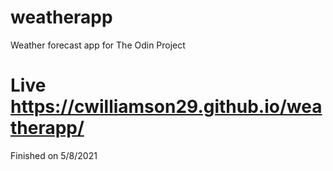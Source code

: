 # weatherapp
Weather forecast app for The Odin Project
# Live https://cwilliamson29.github.io/weatherapp/
Finished on 5/8/2021
